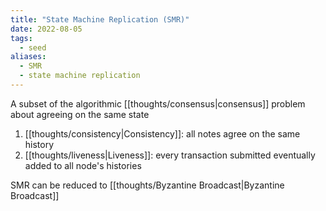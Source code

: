 ```yaml
---
title: "State Machine Replication (SMR)"
date: 2022-08-05
tags:
  - seed
aliases:
  - SMR
  - state machine replication
---
```


A subset of the algorithmic [[thoughts/consensus|consensus]] problem about agreeing on the same state

1. [[thoughts/consistency|Consistency]]: all notes agree on the same history
2. [[thoughts/liveness|Liveness]]: every transaction submitted eventually added to all node's histories

SMR can be reduced to [[thoughts/Byzantine Broadcast|Byzantine Broadcast]]
